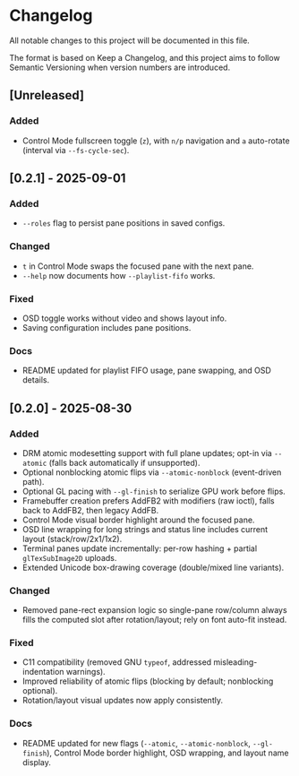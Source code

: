 # Changelog

All notable changes to this project will be documented in this file.

The format is based on Keep a Changelog, and this project aims to follow
Semantic Versioning when version numbers are introduced.

## [Unreleased]

### Added
- Control Mode fullscreen toggle (`z`), with `n/p` navigation and `a` auto-rotate (interval via `--fs-cycle-sec`).

## [0.2.1] - 2025-09-01

### Added
- `--roles` flag to persist pane positions in saved configs.

### Changed
- `t` in Control Mode swaps the focused pane with the next pane.
- `--help` now documents how `--playlist-fifo` works.

### Fixed
- OSD toggle works without video and shows layout info.
- Saving configuration includes pane positions.

### Docs
- README updated for playlist FIFO usage, pane swapping, and OSD details.

## [0.2.0] - 2025-08-30

### Added
- DRM atomic modesetting support with full plane updates; opt-in via `--atomic` (falls back automatically if unsupported).
- Optional nonblocking atomic flips via `--atomic-nonblock` (event-driven path).
- Optional GL pacing with `--gl-finish` to serialize GPU work before flips.
- Framebuffer creation prefers AddFB2 with modifiers (raw ioctl), falls back to AddFB2, then legacy AddFB.
- Control Mode visual border highlight around the focused pane.
- OSD line wrapping for long strings and status line includes current layout (stack/row/2x1/1x2).
- Terminal panes update incrementally: per-row hashing + partial `glTexSubImage2D` uploads.
- Extended Unicode box-drawing coverage (double/mixed line variants).

### Changed
- Removed pane-rect expansion logic so single-pane row/column always fills the computed slot after rotation/layout; rely on font auto-fit instead.

### Fixed
- C11 compatibility (removed GNU `typeof`, addressed misleading-indentation warnings).
- Improved reliability of atomic flips (blocking by default; nonblocking optional).
- Rotation/layout visual updates now apply consistently.

### Docs
- README updated for new flags (`--atomic`, `--atomic-nonblock`, `--gl-finish`), Control Mode border highlight, OSD wrapping, and layout name display.

